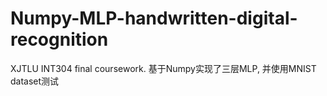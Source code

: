 # Numpy-MLP-handwritten-digital-recognition

XJTLU INT304 final coursework.  基于Numpy实现了三层MLP, 并使用MNIST dataset测试
